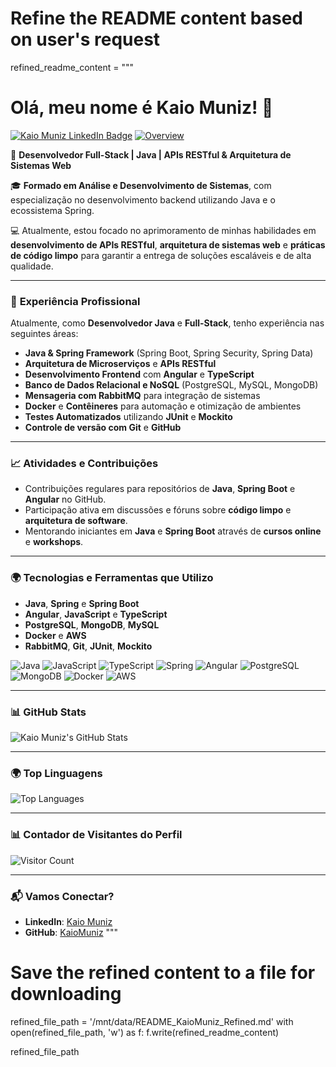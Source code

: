 # Refine the README content based on user's request
refined_readme_content = """
# Olá, meu nome é Kaio Muniz! 👋

[![Kaio Muniz LinkedIn Badge](https://img.shields.io/badge/-KaioMuniz-blue?style=for-the-badge&logo=linkedin)](https://www.linkedin.com/in/kaiomuniz)
[![Overview](https://img.shields.io/badge/-KaioMuniz-blue?style=for-the-badge&logo=github)](https://github.com/KaioMuniz)

🚀 **Desenvolvedor Full-Stack | Java | APIs RESTful & Arquitetura de Sistemas Web**

🎓 **Formado em Análise e Desenvolvimento de Sistemas**, com especialização no desenvolvimento backend utilizando Java e o ecossistema Spring.

💻 Atualmente, estou focado no aprimoramento de minhas habilidades em **desenvolvimento de APIs RESTful**, **arquitetura de sistemas web** e **práticas de código limpo** para garantir a entrega de soluções escaláveis e de alta qualidade.

---

### 🌟 **Experiência Profissional**

Atualmente, como **Desenvolvedor Java** e **Full-Stack**, tenho experiência nas seguintes áreas:

- **Java & Spring Framework** (Spring Boot, Spring Security, Spring Data)
- **Arquitetura de Microserviços** e **APIs RESTful**
- **Desenvolvimento Frontend** com **Angular** e **TypeScript**
- **Banco de Dados Relacional e NoSQL** (PostgreSQL, MySQL, MongoDB)
- **Mensageria com RabbitMQ** para integração de sistemas
- **Docker** e **Contêineres** para automação e otimização de ambientes
- **Testes Automatizados** utilizando **JUnit** e **Mockito**
- **Controle de versão com Git** e **GitHub**

---

### 📈 **Atividades e Contribuições**

- Contribuições regulares para repositórios de **Java**, **Spring Boot** e **Angular** no GitHub.
- Participação ativa em discussões e fóruns sobre **código limpo** e **arquitetura de software**.
- Mentorando iniciantes em **Java** e **Spring Boot** através de **cursos online** e **workshops**.

---

### 🌍 **Tecnologias e Ferramentas que Utilizo**

- **Java**, **Spring** e **Spring Boot**
- **Angular**, **JavaScript** e **TypeScript**
- **PostgreSQL**, **MongoDB**, **MySQL**
- **Docker** e **AWS**
- **RabbitMQ**, **Git**, **JUnit**, **Mockito**

<img alt="Java" src="https://img.shields.io/badge/-Java-007396?style=flat-square&logo=java&logoColor=white" />
<img alt="JavaScript" src="https://img.shields.io/badge/-JavaScript-F7DF1E?style=flat-square&logo=javascript&logoColor=black" />
<img alt="TypeScript" src="https://img.shields.io/badge/-TypeScript-3178C6?style=flat-square&logo=typescript&logoColor=white" />
<img alt="Spring" src="https://img.shields.io/badge/-Spring-6DB33F?style=flat-square&logo=spring&logoColor=white" />
<img alt="Angular" src="https://img.shields.io/badge/-Angular-DD0031?style=flat-square&logo=angular&logoColor=white" />
<img alt="PostgreSQL" src="https://img.shields.io/badge/-PostgreSQL-336791?style=flat-square&logo=postgresql&logoColor=white" />
<img alt="MongoDB" src="https://img.shields.io/badge/-MongoDB-47A248?style=flat-square&logo=mongodb&logoColor=white" />
<img alt="Docker" src="https://img.shields.io/badge/-Docker-2496ED?style=flat-square&logo=docker&logoColor=white" />
<img alt="AWS" src="https://img.shields.io/badge/-AWS-232F3E?style=flat-square&logo=amazonaws&logoColor=white" />

---

### 📊 **GitHub Stats**

![Kaio Muniz's GitHub Stats](https://github-readme-stats.vercel.app/api?username=KaioMuniz&show_icons=true&count_private=true&theme=radical)

---

### 🌍 **Top Linguagens**

![Top Languages](https://github-readme-stats.vercel.app/api/top-langs/?username=KaioMuniz&layout=compact&theme=radical)

---

### 📊 **Contador de Visitantes do Perfil**

![Visitor Count](https://profile-counter.glitch.me/KaioMuniz/count.svg)

---

### 📬 **Vamos Conectar?**

- **LinkedIn**: [Kaio Muniz](https://www.linkedin.com/in/kaiomuniz)
- **GitHub**: [KaioMuniz](https://github.com/KaioMuniz)
"""

# Save the refined content to a file for downloading
refined_file_path = '/mnt/data/README_KaioMuniz_Refined.md'
with open(refined_file_path, 'w') as f:
    f.write(refined_readme_content)

refined_file_path
